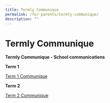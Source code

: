 ```yaml
---
title: Termly Communique
permalink: /for-parents/termly-communique/
description: ""
---
```

# **Termly Communique**

**Termly Communique - School communications**

**Term 1**

[Term 1 Communique](/files/Communiques/Term%201%20Communique%20_13%20Jan%202023.pdf)


**Term 2**

[Term 2 Communique](/files/Communiques/Term%202%20Communique.pdf)